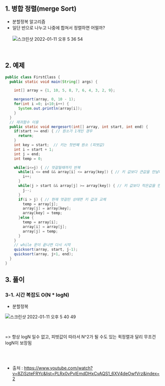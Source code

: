

## 1. 병합 정렬(merge Sort)
- 분할정복 알고리즘
- 일단 반으로 나누고 나중에 합쳐서 정렬하면 어떨까?   
  <br>
  ![스크린샷 2022-01-11 오후 5 36 54](https://user-images.githubusercontent.com/93639793/148908524-cc553d0e-3ce2-4afd-b4b0-c6592f8b39db.png)

<br>

## 2. 예제

```java
public class FirstClass {
  public static void main(String[] args) {

    int[] array = {1, 10, 5, 8, 7, 6, 4, 3, 2, 9};

    mergesort(array, 0, 10 - 1);
    for(int i =0; i<10;i++) {
      System.out.println(array[i]);
    }
  }
  // 재귀함수 이용
  public static void mergesort(int[] array, int start, int end) {
    if(start >= end) { // 원소가 1개인 경우
      return;
    }
    int key = start;  // 키는 첫번째 원소 (피벗값)
    int i = start + 1;
    int j = end;
    int temp = 0;

    while(i<=j) { // 엇갈릴때까지 반복
      while(i <= end && array[i] <= array[key]) { // 키 값보다 큰값을 만날떄까지
        i++;
      }
      while(j > start && array[j] >= array[key]) { // 키 값보다 작은값을 만날때까지
        j--;
      }
      if(i > j) { // 현재 엇갈린 상태면 키 값과 교체
        temp = array[j];
        array[j] = array[key];
        array[key] = temp;
      }else {
        temp = array[i];
        array[i] = array[j];
        array[j] = temp;
      }
    }
    // while 문이 끝나면 다시 시작
    quicksort(array, start, j-1);
    quicksort(array, j+1, end);
  }
}
```

## 3. 풀이

### 3-1. 시간 복잡도 O(N * logN)
- 분할정복

![스크린샷 2022-01-11 오후 5 40 49](https://user-images.githubusercontent.com/93639793/148909133-84281e00-1197-47f8-9743-c0f0f9c056b1.png)   

<br>

=> 항상 logN 일수 없고, 피벗값이 따라서 N^2가 될 수도 있는 퀵정렬과 달리 무조건 logN이 보장됨

<br>
<br>




- 출처 : https://www.youtube.com/watch?v=8ZiSzteFRYc&list=PLRx0vPvlEmdDHxCvAQS1_6XV4deOwfVrz&index=2
